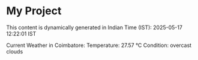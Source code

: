 # My Project

This content is dynamically generated in Indian Time (IST): 2025-05-17 12:22:01 IST


Current Weather in Coimbatore:
Temperature: 27.57 °C
Condition: overcast clouds
